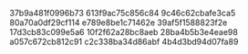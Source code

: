 37b9a481f0996b73
613f9ac75c856c84
9c46c62cbafe3ca5
80a70a0df29cf114
e789e8be1c71462e
39af5f1588823f2e
17d3cb83c099e5a6
10f2f62a28bc8aeb
28ba4b5b3e4eae98
a057c672cb812c91
c2c338ba34d86abf
4b4d3bd94d07fa89
